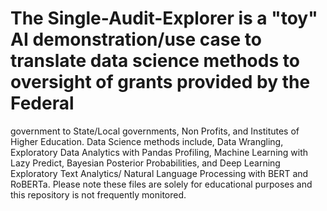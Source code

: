 # The Single-Audit-Explorer is a "toy" AI demonstration/use case to translate data science methods to oversight of grants provided by the Federal 
government to State/Local governments, Non Profits, and Institutes of Higher Education.  Data Science methods include, Data Wrangling, Exploratory Data 
Analytics with Pandas Profiling, Machine Learning with Lazy Predict, Bayesian Posterior Probabilities, and Deep Learning Exploratory Text Analytics/
Natural Language Processing with BERT and RoBERTa.  Please note these files are solely for educational purposes and this repository is not frequently 
monitored.
